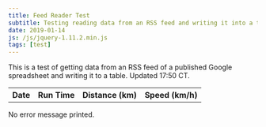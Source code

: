 ```yaml
---
title: Feed Reader Test
subtitle: Testing reading data from an RSS feed and writing it into a table.
date: 2019-01-14
js: /js/jquery-1.11.2.min.js
tags: [test]
---
```


This is a test of getting data from an RSS feed of a published Google spreadsheet and writing it to a table. Updated 17:50 CT.

<table style="width:100%" id="tbl">
  <tr>
    <th>Date</th>
    <th>Run Time</th>
    <th>Distance (km)</th>
    <th>Speed (km/h)</th>
  </tr>
</table>
<p id="errMsg">No error message printed.</p>

<script>  
  var table = document.getElementById("tbl");
  var feedUrl = "https://spreadsheets.google.com/feeds/list/1ja2C-UuzQo4i_OrBZe-91Kifm3zWd9pg16xmLlN0Wgs/default/public/values";
    fetch(feedUrl).then((res) => {
      res.text().then((xmlTxt) => {
        var domParser = new DOMParser();
        let doc = domParser.parseFromString(xmlTxt, 'text/xml');
        doc.querySelectorAll('entry').forEach((entry) => {
          var newrow = table.insertRow(1);
          var newcell0 = newrow.insertCell(0);
          var newcell1 = newrow.insertCell(1);
          var newcell2 = newrow.insertCell(2);
          var newcell3 = newrow.insertCell(3);
          var runtime = entry.find("gsx:time").text();
          var rundist = entry.find("gsx:distancekm").text();
  	  var runspeed = 60*rundist/runtime;
        newcell0.innerHTML = entry.find("gsx:date").text();
        newcell1.innerHTML = runtime;
        newcell2.innerHTML = rundist;
        newcell3.innerHTML = runspeed;
      });
    });
  }).catch(() => errMsg.innerHTML = 'Error in fetching the website');
</script>
